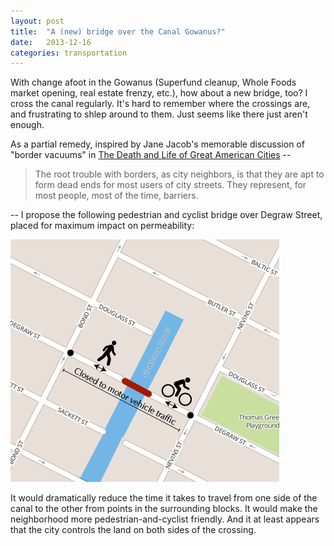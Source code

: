 ```yaml
---
layout: post
title:  "A (new) bridge over the Canal Gowanus?"
date:   2013-12-16
categories: transportation
---
```


With change afoot in the Gowanus (Superfund cleanup, Whole Foods market opening, real estate frenzy, etc.), how about a new bridge, too? I cross the canal regularly. It's hard to remember where the crossings are, and frustrating to shlep around to them. Just seems like there just aren't enough.

As a partial remedy, inspired by Jane Jacob's memorable discussion of "border vacuums" in [The Death and Life of Great American Cities](http://www.amazon.com/gp/product/0679644334?ie=UTF8&amp;camp=213733&amp;creative=393185&amp;creativeASIN=0679644334&amp;linkCode=shr&amp;tag=secondmonkeyc-20&amp;qid=1365620126&amp;sr=8-1&amp;keywords=death+and+life+of+great+american+cities "Purchase on Amazon") --

> The root trouble with borders, as city neighbors, is that they are apt to form dead ends for most users of city streets. They represent, for most people, most of the time, barriers.

\-- I propose the following pedestrian and cyclist bridge over Degraw Street, placed for maximum impact on permeability:

![](/img/gowanus-bridge.png)

It would dramatically reduce the time it takes to travel from one side of the canal to the other from points in the surrounding blocks. It would make the neighborhood more pedestrian-and-cyclist friendly. And it at least appears that the city controls the land on both sides of the crossing.
